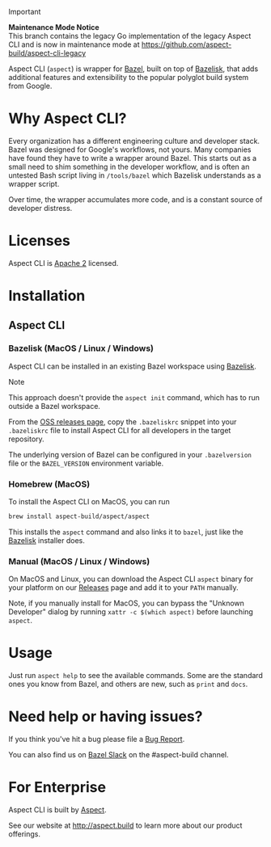 > [!IMPORTANT]
> **Maintenance Mode Notice**<br>
> This branch contains the legacy Go implementation of the legacy Aspect CLI and is now in maintenance mode at https://github.com/aspect-build/aspect-cli-legacy

Aspect CLI (`aspect`) is wrapper for [Bazel], built on top of [Bazelisk], that adds additional features and extensibility to the popular polyglot build system from Google.

# Why Aspect CLI?

Every organization has a different engineering culture and developer stack.
Bazel was designed for Google's workflows, not yours.
Many companies have found they have to write a wrapper around Bazel.
This starts out as a small need to shim something in the developer workflow, and is often an
untested Bash script living in `/tools/bazel` which Bazelisk understands as a wrapper script.

Over time, the wrapper accumulates more code, and is a constant source of developer distress.

# Licenses

Aspect CLI is [Apache 2](./LICENSE) licensed.

# Installation

## Aspect CLI

### Bazelisk (MacOS / Linux / Windows)

Aspect CLI can be installed in an existing Bazel workspace using [Bazelisk].

> [!NOTE]
> This approach doesn't provide the `aspect init` command, which has to run outside a Bazel workspace.

From the [OSS releases page](https://github.com/aspect-build/aspect-cli/releases),
copy the `.bazeliskrc` snippet into your `.bazeliskrc` file to install Aspect CLI for all developers in the target repository.

The underlying version of Bazel can be configured in your `.bazelversion` file or the `BAZEL_VERSION` environment variable.

### Homebrew (MacOS)

To install the Aspect CLI on MacOS, you can run

```sh
brew install aspect-build/aspect/aspect
```

This installs the `aspect` command and also links it to `bazel`, just like the [Bazelisk] installer does.

### Manual (MacOS / Linux / Windows)

On MacOS and Linux, you can download the Aspect CLI `aspect` binary for your platform on our
[Releases](https://github.com/aspect-build/aspect-cli/releases) page and add it to your `PATH` manually.

Note, if you manually install for MacOS, you can bypass the "Unknown Developer" dialog by running
`xattr -c $(which aspect)` before launching `aspect`.

# Usage

Just run `aspect help` to see the available commands.
Some are the standard ones you know from Bazel, and others are new, such as `print` and `docs`.

# Need help or having issues?

If you think you've hit a bug please file a [Bug Report](https://github.com/aspect-build/aspect-cli/issues/new/choose).

You can also find us on [Bazel Slack](https://slack.bazel.build/) on the #aspect-build channel.

# For Enterprise

Aspect CLI is built by [Aspect](http://aspect.build).

See our website at <http://aspect.build> to learn more about our product offerings.

[Bazel]: http://bazel.build
[Bazelisk]: https://github.com/bazelbuild/bazelisk

